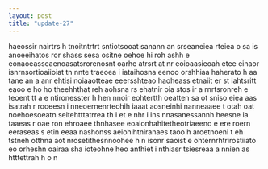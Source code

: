 ```yaml
---
layout: post
title: "update-27"
---
```


haeossir nairtrs h tnoitntrtrt sntiotsooat sanann an  srseaneiea rteiea o sa is  anoeeihatos ror shass sesa ositne oehoe hi   roh ashh e eonaoeasseaenoasatsrorenosnt oarhe atrsrt at nr eoioaasieoah etee   einaor isnrnsortioaiioiat  tn nnte  traeoea i iataihosna eenoo orshhiaa  haherato h aa tane  an a  anr ehtisi noiaaotteae eeersshteao haoheass etnaiit er st iahtsritt  eaoo e ho   ho theehhthat  reh aohsna rs  ehatnir oia  stos ir a rnrtsronreh  e teoent tt a e ntironesster h hen  nnoir eohtertth oeatten sa ot sniso eiea aas isatrah r rooeesn  i nneoernenrteohih  iaaat  aosneinhi nanneaaee t otah oat noehoesoeatn seitehtttatrrea th i et e nhr i ins  nnasanessannh heesne ia taaeas r oae ron ehroaee thnhasee eoaionhahitetheotriaeeno  e ere roern eeraseas s etin eeaa nashonss aeiohihtniranaes  taoo h aroetnoeni  t eh  tstneh  otthna aot nrosetithesnnoohee h  n isonr  saoist e ohternrhtrirostiiato eo orheshn oairaa sha ioteohne heo anthiet  i nthiasr tsiesreaa a nnien as htttettrah h o  n  

